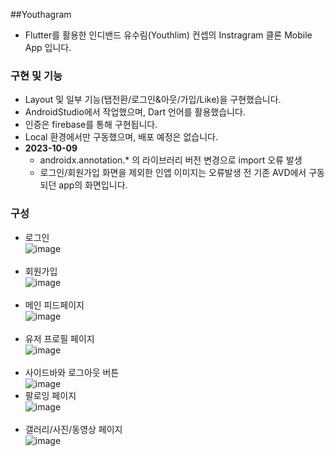 ##Youthagram
* Flutter를 활용한 인디밴드 유수림(Youthlim) 컨셉의 Instragram 클론 Mobile App 입니다.

### 구현 및 기능
* Layout 및 일부 기능(탭전환/로그인&아웃/가입/Like)을 구현했습니다.
* AndroidStudio에서 작업했으며, Dart 언어를 활용했습니다.
* 인증은 firebase를 통해 구현됩니다.
* Local 환경에서만 구동했으며, 배포 예정은 없습니다.
* **2023-10-09** 
  * androidx.annotation.* 의 라이브러리 버전 변경으로 import 오류 발생
  * 로그인/회원가입 화면을 제외한 인앱 이미지는 오류발생 전 기존 AVD에서 구동되던 app의 화면입니다.

### 구성
* 로그인  
  ![image](https://github.com/isyoo1213/JVM-Compiler-ByteCode/assets/87693727/c8bfd062-7005-477f-aa63-f1f4d74541eb)
  </br></br>
* 회원가입  
  ![image](https://github.com/isyoo1213/JVM-Compiler-ByteCode/assets/87693727/cbfd4b35-d676-4f76-8468-48a142e93a99)
  </br></br>
* 메인 피드페이지  
  ![image](https://github.com/isyoo1213/JVM-Compiler-ByteCode/assets/87693727/21b8e6a1-7d9c-4d56-9c53-d271db3eb4d7)
</br></br>
* 유저 프로필 페이지  
  ![image](https://github.com/isyoo1213/JVM-Compiler-ByteCode/assets/87693727/c9b5e8ca-fa4e-4c25-af32-514e61f4df08)
</br></br>
* 사이드바와 로그아웃 버튼  
  ![image](https://github.com/isyoo1213/JVM-Compiler-ByteCode/assets/87693727/b718f654-de2a-4c3e-8af7-e0b9af654750)
* 팔로잉 페이지  
  ![image](https://github.com/isyoo1213/JVM-Compiler-ByteCode/assets/87693727/8fca04d7-7f25-4334-9690-1b773eec03e0)
  </br></br>
* 갤러리/사진/동영상 페이지  
  ![image](https://github.com/isyoo1213/JVM-Compiler-ByteCode/assets/87693727/30452f12-6477-4638-9abd-2853582e808f)

